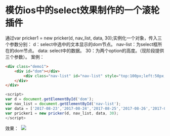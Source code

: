 # 模仿ios中的select效果制作的一个滚轮插件
通过var pricker1 = new pricker(d, nav_list, data, 30);实例化一个对象，传入三个参数分别：
d：select中选中的文本显示的dom节点。
nav-list：为select框所在的dom节点。
data: select中的数据。
30：为两个option的高度。（现阶段提供三个参数）。
案例：
```html
<div class="demo1">
	<div id="dom"></div>
		<div class="nav-list" id="nav-list" style="top:100px;left:50px;">
	</div>
</div>
```
```javascript
<script>
var d = document.getElementById('dom');
var nav_list = document.getElementById('nav-list');
var data = ['2017-08-23','2017-08-24','2017-08-25','2017-08-26','2017-08-27','2017-08-28','2017-08-29','2017-08-30','2017-08-31','2017-09-01','2017-09-02','2017-09-03','2017-09-04','2017-09-05','2017-09-06','2017-09-07','2017-09-08','2017-09-09','2017-09-10','2017-09-11','2017-09-12','2017-09-13','2017-09-14','2017-09-15','2017-09-16','2017-09-17','2017-09-18','2017-09-19'];
var pricker1 = new pricker(d, nav_list, data, 30);
</script>
```
效果：
  ![](https://github.com/erpang123/pricker-dmeo/raw/master/Screenshots/pricker.png)
